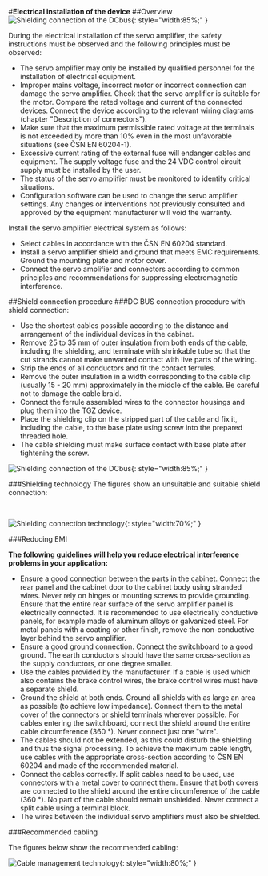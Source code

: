 #**Electrical installation of the device**
##Overview
![Shielding connection of the DCbus](../../../../source/img/TGS-560-25_50_shielding.webp){: style="width:85%;" }   

During the electrical installation of the servo amplifier, the safety instructions must be observed and the following principles must be observed:

- The servo amplifier may only be installed by qualified personnel for the installation of electrical equipment.
- Improper mains voltage, incorrect motor or incorrect connection can damage the servo amplifier. Check that the servo amplifier is suitable for the motor. Compare the rated voltage and current of the connected devices. Connect the device according to the relevant wiring diagrams (chapter "Description of connectors").
- Make sure that the maximum permissible rated voltage at the terminals is not exceeded by more than 10% even in the most unfavorable situations (see ČSN EN 60204-1).
- Excessive current rating of the external fuse will endanger cables and equipment. The supply voltage fuse and the 24 VDC control circuit supply must be installed by the user.
- The status of the servo amplifier must be monitored to identify critical situations.
- Configuration software can be used to change the servo amplifier settings. Any changes or interventions not previously consulted and approved by the equipment manufacturer will void the warranty.

Install the servo amplifier electrical system as follows:

- Select cables in accordance with the ČSN EN 60204 standard.
- Install a servo amplifier shield and ground that meets EMC requirements. Ground the mounting plate and motor cover.
- Connect the servo amplifier and connectors according to common principles and recommendations for suppressing electromagnetic interference.

##Shield connection procedure
###DC BUS connection procedure with shield connection: 

- Use the shortest cables possible according to the distance and arrangement of the individual devices in the cabinet.
- Remove 25 to 35 mm of outer insulation from both ends of the cable, including the shielding, and terminate with shrinkable tube so that the cut strands cannot make unwanted contact with live parts of the wiring.
- Strip the ends of all conductors and fit the contact ferrules.
- Remove the outer insulation in a width corresponding to the cable clip (usually 15 - 20 mm) approximately in the middle of the cable.
  Be careful not to damage the cable braid.
- Connect the ferrule assembled wires to the connector housings and plug them into the TGZ device.
- Place the shielding clip on the stripped part of the cable and fix it, including the cable, to the base plate using screw into the prepared threaded hole.
- The cable shielding must make surface contact with base plate after tightening the screw.

![Shielding connection of the DCbus](../../../../source/img/TGZ-D-560-3_9_shielding1.webp){: style="width:85%;" }

###Shielding technology
The figures show an unsuitable and suitable shield connection:

<br>

![Shielding connection technology](../../../../source/img/cableShielding4.en.png){: style="width:70%;" }

###Reducing EMI

**The following guidelines will help you reduce electrical interference problems in your application:**

- Ensure a good connection between the parts in the cabinet. Connect the rear panel and the cabinet door to the cabinet body using stranded wires. Never rely on hinges or mounting screws to provide grounding. Ensure that the entire rear surface of the servo amplifier panel is electrically connected. It is recommended to use electrically conductive panels, for example made of aluminum alloys or galvanized steel. For metal panels with a coating or other finish, remove the non-conductive layer behind the servo amplifier.
- Ensure a good ground connection. Connect the switchboard to a good ground. The earth conductors should have the same cross-section as the supply conductors, or one degree smaller.
- Use the cables provided by the manufacturer. If a cable is used which also contains the brake control wires, the brake control wires must have a separate shield.
- Ground the shield at both ends. Ground all shields with as large an area as possible (to achieve low impedance). Connect them to the metal cover of the connectors or shield terminals wherever possible. For cables entering the switchboard, connect the shield around the entire cable circumference (360 °). Never connect just one "wire".
- The cables should not be extended, as this could disturb the shielding and thus the signal processing. To achieve the maximum cable length, use cables with the appropriate cross-section according to ČSN EN 60204 and made of the recommended material.
- Connect the cables correctly. If split cables need to be used, use connectors with a metal cover to connect them. Ensure that both covers are connected to the shield around the entire circumference of the cable (360 °). No part of the cable should remain unshielded. Never connect a split cable using a terminal block.
- The wires between the individual servo amplifiers must also be shielded.

###Recommended cabling

The figures below show the recommended cabling:

![Cable management technology](../../../../source/img/cableMan.en.png){: style="width:80%;" }